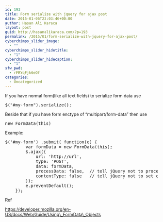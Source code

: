 ```yaml
---
id: 193
title: Form serialize with jquery for ajax post
date: 2015-01-06T23:03:46+00:00
author: Hasan Ali Karaca
layout: post
guid: http://hasanalikaraca.com/?p=193
permalink: /2015/01/form-serialize-with-jquery-for-ajax-post/
cyberchimps_slider_image:
  - ""
cyberchimps_slider_hidetitle:
  - "1"
cyberchimps_slider_hidecaption:
  - "1"
sfw_pwd:
  - rFRYqFjk6eOf
categories:
  - Uncategorized
---
```

If you have normal form(like all text fields) to serialize form data use 

<pre class="brush: jscript; title: ; notranslate" title="">$("#my-form").serialize(); 
</pre>

Beside that if you have form enctype of &#8220;multipart/form-data&#8221; then use 

<pre class="brush: jscript; title: ; notranslate" title="">new FormData(this)
</pre>

Example:

<pre class="brush: jscript; title: ; notranslate" title="">$('#my-form') .submit( function(e) {
        var formData = new FormData(this);
        $.ajax({
            url: 'http://url',
            type: 'POST',
            data: formData,
            processData: false,  // tell jQuery not to process the data
            contentType: false   // tell jQuery not to set contentType
        });
        e.preventDefault();
    });
</pre>

Ref 

https://developer.mozilla.org/en-US/docs/Web/Guide/Using\_FormData\_Objects

<div class="addtoany_share_save_container addtoany_content_bottom">
  <div class="a2a_kit a2a_kit_size_32 addtoany_list a2a_target" id="wpa2a_14">
    <a class="a2a_button_facebook" href="http://www.addtoany.com/add_to/facebook?linkurl=http%3A%2F%2Fhasanalikaraca.com%2F2015%2F01%2Fform-serialize-with-jquery-for-ajax-post%2F&linkname=Form%20serialize%20with%20jquery%20for%20ajax%20post" title="Facebook" rel="nofollow" target="_blank"></a><a class="a2a_button_twitter" href="http://www.addtoany.com/add_to/twitter?linkurl=http%3A%2F%2Fhasanalikaraca.com%2F2015%2F01%2Fform-serialize-with-jquery-for-ajax-post%2F&linkname=Form%20serialize%20with%20jquery%20for%20ajax%20post" title="Twitter" rel="nofollow" target="_blank"></a><a class="a2a_button_google_plus" href="http://www.addtoany.com/add_to/google_plus?linkurl=http%3A%2F%2Fhasanalikaraca.com%2F2015%2F01%2Fform-serialize-with-jquery-for-ajax-post%2F&linkname=Form%20serialize%20with%20jquery%20for%20ajax%20post" title="Google+" rel="nofollow" target="_blank"></a><a class="a2a_dd addtoany_share_save" href="https://www.addtoany.com/share_save"></a>
  </div>
</div>